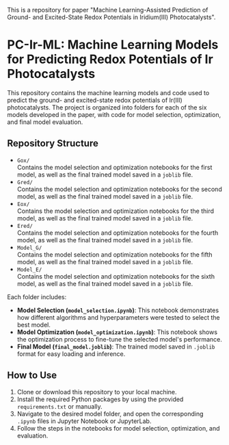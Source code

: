 This is a repository for paper "Machine Learning-Assisted Prediction of Ground- and Excited-State Redox Potentials in Iridium(III) Photocatalysts".
# PC-Ir-ML: Machine Learning Models for Predicting Redox Potentials of Ir Photocatalysts

This repository contains the machine learning models and code used to predict the ground- and excited-state redox potentials of Ir(III) photocatalysts. The project is organized into folders for each of the six models developed in the paper, with code for model selection, optimization, and final model evaluation.

## Repository Structure
- `Gox/`  
  Contains the model selection and optimization notebooks for the first model, as well as the final trained model saved in a `joblib` file.
- `Gred/`  
  Contains the model selection and optimization notebooks for the second model, as well as the final trained model saved in a `joblib` file.
- `Eox/`  
  Contains the model selection and optimization notebooks for the third model, as well as the final trained model saved in a `joblib` file.
- `Ered/`  
  Contains the model selection and optimization notebooks for the fourth model, as well as the final trained model saved in a `joblib` file.
- `Model_G/`  
  Contains the model selection and optimization notebooks for the fifth model, as well as the final trained model saved in a `joblib` file.
- `Model_E/`  
  Contains the model selection and optimization notebooks for the sixth model, as well as the final trained model saved in a `joblib` file.

Each folder includes:
- **Model Selection (`model_selection.ipynb`)**: This notebook demonstrates how different algorithms and hyperparameters were tested to select the best model.
- **Model Optimization (`model_optimization.ipynb`)**: This notebook shows the optimization process to fine-tune the selected model's performance.
- **Final Model (`final_model.joblib`)**: The trained model saved in `.joblib` format for easy loading and inference.

## How to Use
1. Clone or download this repository to your local machine.
2. Install the required Python packages by using the provided `requirements.txt` or manually.
3. Navigate to the desired model folder, and open the corresponding `.ipynb` files in Jupyter Notebook or JupyterLab.
4. Follow the steps in the notebooks for model selection, optimization, and evaluation.
